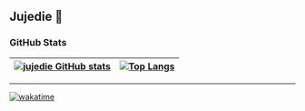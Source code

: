 ## Jujedie 👋

### GitHub Stats

[![jujedie GitHub stats](https://github-readme-stats.vercel.app/api?username=jujedie&show_icons=true&theme=transparent)](https://github.com/anuraghazra/github-readme-stats) | [![Top Langs](https://github-readme-stats.vercel.app/api/top-langs/?username=jujedie&langs_count=8&layout=donut&theme=transparent)](https://github.com/anuraghazra/github-readme-stats) |
| --- | --- |

- ---

[![wakatime](https://wakatime.com/badge/user/3e7f2cb6-20a1-470e-b2e5-b278cf30502c.svg)](https://wakatime.com/@3e7f2cb6-20a1-470e-b2e5-b278cf30502c)
<!-- <img src="https://github-readme-stats.vercel.app/api/wakatime?username=jujedie" /> -->

<!--
**Jujedie/jujedie** is a ✨ _special_ ✨ repository because its `README.md` (this file) appears on your GitHub profile.

Here are some ideas to get you started:

- 🔭 I’m currently working on ...
- 🌱 I’m currently learning ...
- 👯 I’m looking to collaborate on ...
- 🤔 I’m looking for help with ...
- 💬 Ask me about ...
- 📫 How to reach me: ...
- 😄 Pronouns: ...
- ⚡ Fun fact: ...
-->
